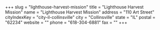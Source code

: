 +++
slug = "lighthouse-harvest-mission"
title = "Lighthouse Harvest Mission"
name = "Lighthouse Harvest Mission"
address = "110 Art Street"
cityIndexKey = "city-il-collinsville"
city = "Collinsville"
state = "IL"
postal = "62234"
website = ""
phone = "618-304-6881"
fax = ""
+++
